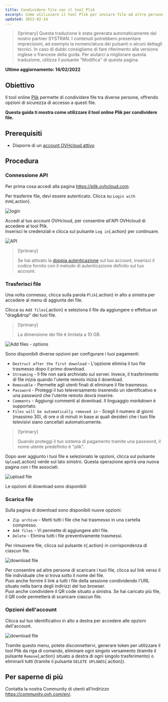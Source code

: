 ```yaml
---
title: Condividere file con il tool Plik
excerpt: Come utilizzare il tool Plik per inviare file ad altre persone
updated: 2022-02-14
---
```


> [!primary]
> Questa traduzione è stata generata automaticamente dal nostro partner SYSTRAN. I contenuti potrebbero presentare imprecisioni, ad esempio la nomenclatura dei pulsanti o alcuni dettagli tecnici. In caso di dubbi consigliamo di fare riferimento alla versione inglese o francese della guida. Per aiutarci a migliorare questa traduzione, utilizza il pulsante "Modifica" di questa pagina.
>

**Ultimo aggiornamento: 14/02/2022**

## Obiettivo

Il tool online [Plik](https://plik.ovhcloud.com) permette di condividere file tra diverse persone, offrendo opzioni di sicurezza di accesso a questi file.

**Questa guida ti mostra come utilizzare il tool online Plik per condividere file.**

## Prerequisiti

- Disporre di un [account OVHcloud attivo](/pages/account/customer/ovhcloud-account-creation)

## Procedura

### Connessione API

Per prima cosa accedi alla pagina <https://plik.ovhcloud.com>.

Per trasferire file, devi essere autenticato. Clicca su `Login with OVH`{.action}.

![login](images/plik-login-EU.png)

Accedi al tuo account OVHcloud, per consentire all'API OVHcloud di accedere al tool Plik.<br>
Inserisci le credenziali e clicca sul pulsante `Log in`{.action} per continuare.

![API](images/api-login-EU.png)

> [!primary]
>
> Se hai attivato la [doppia autenticazione](/pages/account/customer/secure-ovhcloud-account-with-2fa) sul tuo account, inserisci il codice fornito con il metodo di autenticazione definito sul tuo account. 

### Trasferisci file

Una volta connesso, clicca sulla parola `Plik`{.action} in alto a sinistra per accedere al menu di aggiunta dei file.

Clicca su `Add files`{.action} e seleziona il file da aggiungere o effettua un "drag&drop" dei tuoi file.

> [!primary]
>
> La dimensione dei file è limitata a 10 GB.
>

![Add files - options](images/plik-add-files-options.png)

Sono disponibili diverse opzioni per configurare i tuoi pagamenti:

- `Destruct after the first download` - L'opzione elimina il tuo file trasmesso dopo il primo download.
- `Streaming` - Il file non sarà archiviato sul server. Invece, il trasferimento di file inizia quando l'utente remoto inizia il download.
- `Removable` - Permette agli utenti finali di eliminare il file trasmesso.
- `Password` - Proteggi il tuo televersamento inserendo un identificativo e una password che l'utente remoto dovrà inserire.
- `Comments` - Aggiungi commenti al download. Il linguaggio *markdown* è supportato.
- `Files will be automatically removed in` - Scegli il numero di giorni (massimo 30), di ore o di minuti in base ai quali desideri che i tuoi file televisivi siano cancellati automaticamente.

> [!primary]
>
> Quando proteggi il tuo sistema di pagamento tramite una password, il nome utente predefinito è "plik".
>

Dopo aver aggiunto i tuoi file e selezionato le opzioni, clicca sul pulsante `Upload`{.action} verde sul lato sinistro. Questa operazione aprirà una nuova pagina con i file associati.

![upload file](images/plik-upload-EU.png)

Le opzioni di download sono disponibili

### Scarica file

Sulla pagina di download sono disponibili nuove opzioni:

- `Zip archive` - Metti tutti i file che hai trasmesso in una cartella compresso.
- `Add files` - Vi permette di aggiungere altri file.
- `Delete` - Elimina tutti i file preventivamente trasmessi.

Per rimuovere file, clicca sul pulsante `X`{.action} in corrispondenza di ciascun file.

![download file](images/plik-download-EU.png)

Per consentire ad altre persone di scaricare i tuoi file, clicca sul link verso il file individuale che si trova sotto il nome del file.<br>
Puoi anche fornire il link a tutti i file della sessione condividendo l'URL situato nella barra degli indirizzi del tuo browser.<br>
Puoi anche condividere il QR code situato a sinistra. Se hai caricato più file, il QR code permetterà di scaricare ciascun file.

### Opzioni dell'account

Clicca sul tuo identificativo in alto a destra per accedere alle opzioni dell'account.

![download file](images/account-options.png)

Tramite questo menu, potete disconnettervi, generare token per utilizzare il tool Plik da riga di comando, eliminare ogni singolo versamento (tramite il pulsante `Remove`{.action} situato a destra di ogni singolo trasferimento) o eliminarli tutti (tramite il pulsante `DELETE UPLOADS`{.action}).

## Per saperne di più

Contatta la nostra Community di utenti all’indirizzo <https://community.ovh.com/en/>.
